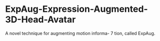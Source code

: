 # ExpAug-Expression-Augmented-3D-Head-Avatar
A novel technique for augmenting motion informa- 7 tion, called ExpAug.
